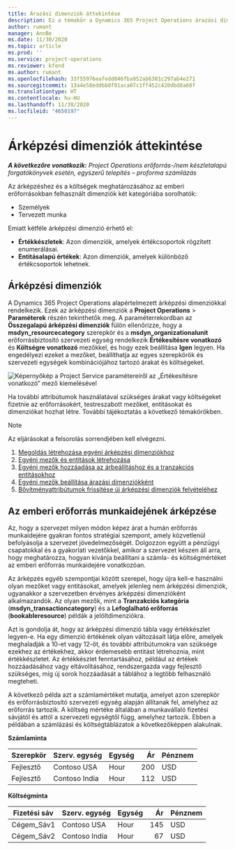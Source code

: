 ```yaml
---
title: Árazási dimenziók áttekintése
description: Ez a témakör a Dynamics 365 Project Operations árazási dimenzióiról nyújt információkat.
author: rumant
manager: AnnBe
ms.date: 11/30/2020
ms.topic: article
ms.prod: ''
ms.service: project-operations
ms.reviewer: kfend
ms.author: rumant
ms.openlocfilehash: 33f55976eafedd046fba952ab6381c297ab4e271
ms.sourcegitcommit: 13a4e58eddbb0f81aca07c1ff452c420dbd8a68f
ms.translationtype: HT
ms.contentlocale: hu-HU
ms.lasthandoff: 11/30/2020
ms.locfileid: "4650197"
---
```

# <a name="pricing-dimensions-overview"></a>Árképzési dimenziók áttekintése

_**A következőre vonatkozik:** Project Operations erőforrás-/nem készletalapú forgatókönyvek esetén, egyszerű telepítés – proforma számlázás_

Az árképzéshez és a költségek meghatározásához az emberi erőforrásokban felhasznált dimenziók két kategóriába sorolhatók:

- Személyek
- Tervezett munka

Emiatt kétféle árképzési dimenzió érhető el:

- **Értékkészletek**: Azon dimenziók, amelyek értékcsoportok rögzített enumerálásai.
- **Entitásalapú értékek**: Azon dimenziók, amelyek különböző értékcsoportok lehetnek.

## <a name="pricing-dimensions"></a>Árképzési dimenziók

A Dynamics 365 Project Operations alapértelmezett árképzési dimenziókkal rendelkezik. Ezek az árképzési dimenziók a **Project Operations** > **Paraméterek** részén tekinthetők meg. A paraméterrekordban az **Összegalapú árképzési dimenziók** fülön ellenőrizze, hogy a **msdyn_resourcecategory** szerepkör és a **msdyn_organizationalunit** erőforrásbiztosító szervezeti egység rendelkezik **Értékesítésre vonatkozó** és **Költségre vonatkozó** mezőkkel, és hogy ezek beállítása **Igen** legyen. Ha engedélyezi ezeket a mezőket, beállíthatja az egyes szerepkörök és szervezeti egységek kombinációjához tartozó árakat és költségeket.

![Képernyőkép a Project Service paramétereiről az „Értékesítésre vonatkozó” mező kiemelésével](media/PS-OOB-parameters.png)

Ha további attribútumok használatával szükséges árakat vagy költségeket fizetnie az erőforrásokért, testreszabott mezőket, entitásokat és dimenziókat hozhat létre. További tájékoztatás a következő témakörökben. 
  
  > [!NOTE]
  > Az eljárásokat a felsorolás sorrendjében kell elvégezni.

1. [Megoldás létrehozása egyéni árképzési dimenziókhoz](../sales/create-solution-custompd.md)
2. [Egyéni mezők és entitások létrehozása](create-custom-fields-entities-pricing-dimensions.md)
3. [Egyéni mezők hozzáadása az árbeállításhoz és a tranzakciós entitásokhoz ](add-custom-fields-price-setup-transactional-entities.md)
4. [Egyéni mezők beállítása árazási dimenziókként ](set-up-custom-fields-pricing-dimensions.md)
5. [Bővítményattribútumok frissítése új árképzési dimenziók felvételéhez](update-plugin-attributes-pd.md)


## <a name="pricing-human-resource-time"></a>Az emberi erőforrás munkaidejének árképzése
Az, hogy a szervezet milyen módon képez árat a humán erőforrás munkaidejére gyakran fontos stratégiai szempont, amely közvetlenül befolyásolja a szervezet jövedelmezőségét. Dolgozzon együtt a pénzügyi csapatokkal és a gyakorlati vezetőkkel, amikor a szervezet készen áll arra, hogy meghatározza, hogyan kívánja beállítani a számla- és költségmértéket az emberi erőforrás munkaidejére vonatkozóan.

Az árképzés egyéb szempontjai között szerepel, hogy újra kell-e használni olyan mezőket vagy entitásokat, amelyek jelenleg nem árképzési dimenziók, ugyanakkor a szervezetben érvényes árképzési dimenzióként alkalmazandók. Az olyan mezők, mint a **Tranzakciós kategória** (**msdyn_transactioncategory**) és a **Lefoglalható erőforrás** (**bookableresource**) példák a jelöltdimenziókra. 

Azt is gondolja át, hogy az árképzési dimenzió tábla vagy értékkészlet legyen-e. Ha egy dimenzió értékének olyan változásait látja előre, amelyek meghaladják a 10-et vagy 12-őt, és további attribútumokra van szüksége ezekhez az értékekhez, akkor érdemesebb entitást létrehoznia, mint értékkészletet. Az értékkészlet fenntartásához, például az értékek hozzáadásához vagy eltávolításához, rendszergazda vagy fejlesztő szükséges, míg új sorok hozzáadását a táblához a legtöbb felhasználó megteheti.

A következő példa azt a számlamértéket mutatja, amelyet azon szerepkör és erőforrásbiztosító szervezeti egység alapján állítanak fel, amelyhez az erőforrás tartozik. A költség mértéke általában a munkavállaló fizetési sávjától és attól a szervezeti egységtől függ, amelyhez tartozik. Ebben a példában a számlázási és költségtáblázatok a következőképpen alakulnak.

**Számlaminta**

| Szerepkör        | Szerv. egység    |Egység      |Ár      |Pénznem  |
| ------------|-------------|----------|----------:|----------|
| Fejlesztő   | Contoso USA  |Hour | 200|USD     |
| Fejlesztő   | Contoso India |Hour|   112|USD     |


**Költségminta**

| Fizetési sáv     | Szerv. egység    |Egység      |Ár      |Pénznem  |
| ----------------|-------------|----------|----------:|----------|
| Cégem_Sáv1 | Contoso USA  |Hour | 145|USD     |
| Cégem_Sáv2 | Contoso India |Hour|   67|USD     |
